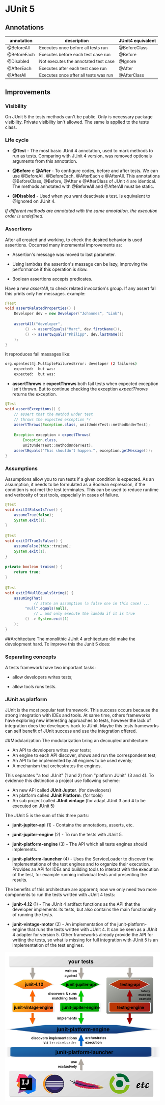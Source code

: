# JUnit 5

## Annotations

|annotation            |description                                    |JUnit4 equivalent  |
|----------------------|-----------------------------------------------|-------------------|
|@BeforeAll            |Executes once before all tests run             |@BeforeClass       |
|@BeforeEach           |Executes before each test case run             |@Before            |
|@Disabled             |Not executes the annotated test case           |@Ignore            |
|@AfterEach            |Executes after each test case run              |@After             |
|@AfterAll             |Executes once after all tests was run          |@AfterClass        |

## Improvements

### Visibility
On JUnit 5 the tests methods can't be public. 
Only is necessary package visibility. 
Private visibility isn't allowed. 
The same is applied to the tests class.

### Life cycle

* **@Test** - The most basic JUnit 4 annotation, used to mark methods to run as tests.
Comparing with JUnit 4  version, was removed optionals arguments from this annotation.

* **@Before** e **@After** - To configure codes, before and after tests. We can use @BeforeAll, @BeforeEach, @AfterEach e @AfterAll.
This annotations @BeforeClass, @Before, @After e @AfterClass of JUnit 4 are identical. The methods annotated with @BeforeAll and @AfterAll 
must be static. 

* **@Disabled** - Used when you want deactivate a test. Is equivalent to @Ignored on JUnit 4.

*If different methods are annotated with the same annotation, the execution order is undefined.*

### Assertions
After all created and working, to check the desired behavior is used assertions. Occurred many incremental improvements as:

* Assertion's message was moved to last parameter.

* Using lambdas the assertion's massage can be lazy, improving the performance if this operation is slow.

* Boolean assertions accepts predicates.

Have a new *assertAll*, to check related invocation's group. If any assert fail this prints only her messages. example:
```java
@Test
void assertRelatedProperties() {
    Developer dev = new Developer("Johannes", "Link");

    assertAll("developer",
   		 () -> assertEquals("Marc", dev.firstName()),
   		 () -> assertEquals("Philipp", dev.lastName())
    );
}
```

It reproduces fail massages like:

```bash
org.opentest4j.MultipleFailuresError: developer (2 failures)
    expected:  but was: 
    expected:  but was:
```

* **assertThrows** e **expectThrows** both fail tests when expected exception isn't thrown. But to continue
checking the exception *expectThrows* returns the exception.

```java
@Test
void assertExceptions() {
    // assert that the method under test
    // throws the expected exception */
    assertThrows(Exception.class, unitUnderTest::methodUnderTest);

    Exception exception = expectThrows(
        Exception.class,
        unitUnderTest::methodUnderTest);
    assertEquals("This shouldn't happen.", exception.getMessage());
}
```

### Assumptions
Assumptions allow you to run tests if a given condition is expected.
As an assumption, it needs to be formulated as a Boolean expression, if the condition is not met the test terminates.
This can be used to reduce runtime and verbosity of test tools, especially in cases of failure.

```java
@Test
void exitIfFalseIsTrue() {
    assumeTrue(false);
    System.exit(1);
}

@Test
void exitIfTrueIsFalse() {
    assumeFalse(this::truism);
    System.exit(1);
}

private boolean truism() {
    return true;
}

@Test
void exitIfNullEqualsString() {
    assumingThat(
             // state an assumption (a false one in this case) ...
   		 "null".equals(null),
             // … and only execute the lambda if it is true
   		 () -> System.exit(1)
    );
}
```

##Architecture
The monolithic JUnit 4 architecture did make the development hard. To improve this the Junit 5 does:

### Separating concepts
A tests framework have two important tasks:

* allow developers writes tests;

* allow tools runs tests.

### JUnit as platform
JUnit is the most popular test framework. This success occurs because the strong integration with IDEs and tools.
At same time, others frameworks have exploring new interesting approaches to tests, however the lack of integration does the
developers back to JUnit. Maybe this tests frameworks can self benefit of JUnit success and use the integration offered. 

##Modularization
The modularization bring an decoupled architecture:

* An API to developers writes your tests;
* An engine to each API discover, shows and run the correspondent test;
* An API to be implemented by all engines to be used evenly;
* A mechanism that orchestrates the engines.

This separates "a tool JUnit" (1 and 2) from "platform JUnit" (3 and 4). To evidence this distinction
a project use following scheme:

* An new API called **JUnit Jupter**. (for developers)
* An platform called **JUnit Platform**. (for tools)
* An sub project called **JUnit vintage**.(for adapt JUnit 3 and 4 to be executed on JUnit 5)

The JUnit 5 is the sum of this three parts:

* **junit-jupiter-api** (1) - Contains the annotations, asserts, etc.

* **junit-jupiter-engine** (2) - To run the tests with JUnit 5.

* **junit-platform-engine** (3) - The API which all tests engines should implements.

* **junit-platform-launcher** (4) - Uses the ServiceLoader to discover the implementations of the test engines and to organize their execution. 
Provides an API for IDEs and building tools to interact with the execution of the test, for example running individual tests and presenting the results.

The benefits of this architecture are apparent; now we only need two more 
components to run the tests written with JUnit 4 tests:

* **junit-4.12** (1) - The JUnit 4 artifact functions as the API 
that the developer implements its tests, but also contains the main functionality of running the tests.
    
* **junit-vintage-motor** (2) - An implementation of the junit-platform-engine that runs the tests 
written with JUnit 4. It can be seen as a JUnit 4 adapter for version 5.
Other frameworks already provide the API for writing the tests, 
so what is missing for full integration with JUnit 5 is an implementation of the test engines.

![Alt](src/main/resources/assets/junit-5-architecture.png "JUnit 5 architecture")

